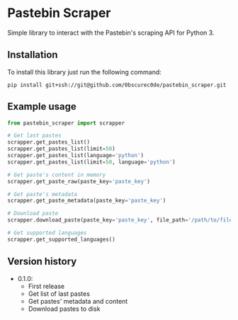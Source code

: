 # Pastebin Scraper

Simple library to interact with the Pastebin's scraping API for Python 3.

## Installation

To install this library just run the following command:

```
pip install git+ssh://git@github.com/0bscurec0de/pastebin_scraper.git
```
## Example usage

```python
from pastebin_scraper import scrapper

# Get last pastes
scrapper.get_pastes_list()
scrapper.get_pastes_list(limit=50)
scrapper.get_pastes_list(language='python')
scrapper.get_pastes_list(limit=50, language='python')

# Get paste's content in memory
scrapper.get_paste_raw(paste_key='paste_key')

# Get paste's metadata
scrapper.get_paste_metadata(paste_key='paste_key')

# Download paste
scrapper.download_paste(paste_key='paste_key', file_path='/path/to/file.txt')

# Get supported languages
scrapper.get_supported_languages()
```

## Version  history

* 0.1.0:
    * First release
    * Get list of last pastes
    * Get pastes' metadata and content
    * Download pastes to disk
